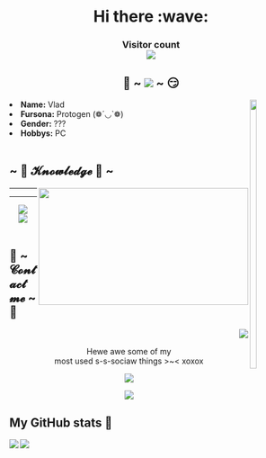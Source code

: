 <h1 align="center"> Hi there :wave:</h1>
<h3>
<p align="center"> 
  Visitor count<br>
  <img src="https://profile-counter.glitch.me/coringplay/count.svg">
</p></h3>

<div>
<h2 align="center"> 🥰 ~ <img src="https://x-lines.ru/letters/i/cyrillicfancy/0620/ffffff/20/0/eftg67mwrbssk.png"> ~ 😏 </h2>
<img src="https://c.tenor.com/Z6Gqy-qS-EQAAAAC/kakashi-naruto.gif" align="right" width="15%" height="35%">
<li>
<b>Name:</b> Vlad</li>
<li>
<b>Fursona:</b> Protogen (❁´◡`❁)
</li>
<li>
<b>Gender:</b> ???
</li>
<li>
<b>Hobbys:</b> PC
</li>
<br>
</div>

<div>
<h2 align="left">            ~ 📇 𝓚𝓷𝓸𝔀𝓵𝓮𝓭𝓰𝓮 📇 ~</h2>
<p>
<img src="https://img.wattpad.com/f95b18fdf1923c910d6b282fa6f66dc94cefabe9/68747470733a2f2f73332e616d617a6f6e6177732e636f6d2f776174747061642d6d656469612d736572766963652f53746f7279496d6167652f3939524258425552324459536b673d3d2d372e313632306434363030373330373261343231303139373133383636332e676966?s=fit&w=720&h=720" align="right" width="373.5px" height="208.5px">
</div>

---

---

<div>
<p align="center"><img src="https://img.shields.io/badge/html5%20-%23E34F26.svg?&style=for-the-badge&logo=html5&logoColor=white"><br> <img src="https://img.shields.io/badge/css3%20-%23F05033.svg?&style=for-the-badge&logo=css3&logoColor=white"> <br><br>
</p>
</div>

<h2>           📝 ~ 𝓒𝓸𝓷𝓽𝓪𝓬𝓽 𝓶𝓮 ~ 📝</h2>

<img src="https://www.icegif.com/wp-content/uploads/icegif-1154.gif" align="right" left=10px>
<br>
<p align="center">Hewe awe some of my <br>
most used s-s-sociaw things >~< xoxox</p>
<p align="center"><a href="https://twitter.com/CoriVlad" target="_blank"><img src="https://img.shields.io/badge/CoriVlad%20-%231DA1F2.svg?&style=for-the-badge&logo=Twitter&logoColor=white"/></a>
<p align="center"><a href="https://vk.com/shalya2002" target="_blank"><img src="https://img.shields.io/badge/Vlad_Shalya%20-%236DA1F2.svg?&style=for-the-badge&logo=Vk&logoColor=white"/></a></p>
</div>
  
## My GitHub stats :100:

<a href="https://github.com/anuraghazra/github-readme-stats">
<img align="left" src="https://github-readme-stats.vercel.app/api?username=coringplay&theme=dracula&count_private=true&show_icons=true&hide_title=true" />
</a>
<a href="https://github.com/anuraghazra/convoychat">
<img align="center" src="https://github-readme-stats.vercel.app/api/top-langs/?username=coringplay&layout=demo&theme=dracula" />
</a>
